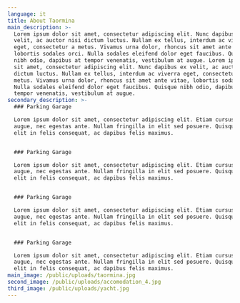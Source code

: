 ```yaml
---
language: it
title: About Taormina
main_description: >-
  Lorem ipsum dolor sit amet, consectetur adipiscing elit. Nunc dapibus ex
  velit, ac auctor nisi dictum luctus. Nullam ex tellus, interdum ac viverra
  eget, consectetur a metus. Vivamus urna dolor, rhoncus sit amet ante vitae,
  lobortis sodales orci. Nulla sodales eleifend dolor eget faucibus. Quisque
  nibh odio, dapibus at tempor venenatis, vestibulum at augue. Lorem ipsum dolor
  sit amet, consectetur adipiscing elit. Nunc dapibus ex velit, ac auctor nisi
  dictum luctus. Nullam ex tellus, interdum ac viverra eget, consectetur a
  metus. Vivamus urna dolor, rhoncus sit amet ante vitae, lobortis sodales orci.
  Nulla sodales eleifend dolor eget faucibus. Quisque nibh odio, dapibus at
  tempor venenatis, vestibulum at augue.
secondary_description: >-
  ### Parking Garage

  Lorem ipsum dolor sit amet, consectetur adipiscing elit. Etiam cursus finibus
  augue, nec egestas ante. Nullam fringilla in elit sed posuere. Quisque gravida
  elit in felis consequat, ac dapibus felis maximus.


  ### Parking Garage

  Lorem ipsum dolor sit amet, consectetur adipiscing elit. Etiam cursus finibus
  augue, nec egestas ante. Nullam fringilla in elit sed posuere. Quisque gravida
  elit in felis consequat, ac dapibus felis maximus.


  ### Parking Garage

  Lorem ipsum dolor sit amet, consectetur adipiscing elit. Etiam cursus finibus
  augue, nec egestas ante. Nullam fringilla in elit sed posuere. Quisque gravida
  elit in felis consequat, ac dapibus felis maximus.


  ### Parking Garage

  Lorem ipsum dolor sit amet, consectetur adipiscing elit. Etiam cursus finibus
  augue, nec egestas ante. Nullam fringilla in elit sed posuere. Quisque gravida
  elit in felis consequat, ac dapibus felis maximus.
main_image: /public/uploads/taormina.jpg
second_image: /public/uploads/accomodation_4.jpg
third_image: /public/uploads/yacht.jpg
---
```

